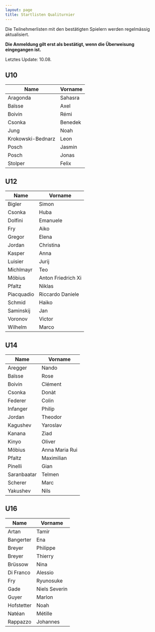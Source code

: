 ```yaml
---
layout: page
title: Startlisten Qualiturnier
---
```


Die Teilnehmerlisten mit den bestätigten Spielern werden regelmässig aktualisiert.

**Die Anmeldung gilt erst als bestätigt, wenn die Überweisung eingegangen ist.**

Letztes Update: 10.08.

## U10

| Name              | Vorname |
|-------------------|---------|
| Aragonda          | Sahasra |
| Baïsse            | Axel    |
| Boivin            | Rémi    |
| Csonka            | Benedek |
| Jung              | Noah    |
| Krokowski-Bednarz | Leon    |
| Posch             | Jasmin  |
| Posch             | Jonas   |
| Stolper           | Felix   |



## U12

| Name       | Vorname           |
|------------|-------------------|
| Bigler     | Simon             |
| Csonka     | Huba              |
| Dolfini    | Emanuele          |
| Fry        | Aiko              |
| Gregor     | Elena             |
| Jordan     | Christina         |
| Kasper     | Anna              |
| Luisier    | Jurij             |
| Michlmayr  | Teo               |
| Möbius     | Anton Friedrich Xi|
| Pfaltz     | Niklas            |
| Piacquadio | Riccardo Daniele  |
| Schmid     | Haiko             |
| Saminskij  | Jan               |
| Voronov    | Victor            |
| Wilhelm    | Marco             |


## U14

| Name        | Vorname          |
|-------------|------------------|
| Aregger     | Nando            |
| Baïsse      | Rose             |
| Boivin      | Clément          |
| Csonka      | Donàt            |
| Federer     | Colin            |
| Infanger    | Philip           |
| Jordan      | Theodor          |
| Kagushev    | Yaroslav         |
| Kanana      | Ziad             |
| Kinyo       | Oliver           |
| Möbius      | Anna Maria Rui   |
| Pfaltz      | Maximilian       |
| Pinelli     | Gian             |
| Saranbaatar | Telmen           |
| Scherer     | Marc             |
| Yakushev    | Nils             |


## U16

| Name       | Vorname        |
|------------|----------------|
| Artan      | Tamir          |
| Bangerter  | Ena            |
| Breyer     | Philippe       |
| Breyer     | Thierry        |
| Brüssow    | Nina           |
| Di Franco  | Alessio        |
| Fry        | Ryunosuke      |
| Gade       | Niels Severin  |
| Guyer      | Marlon         |
| Hofstetter | Noah           |
| Natéan     | Métille        |
| Rappazzo   | Johannes       |




